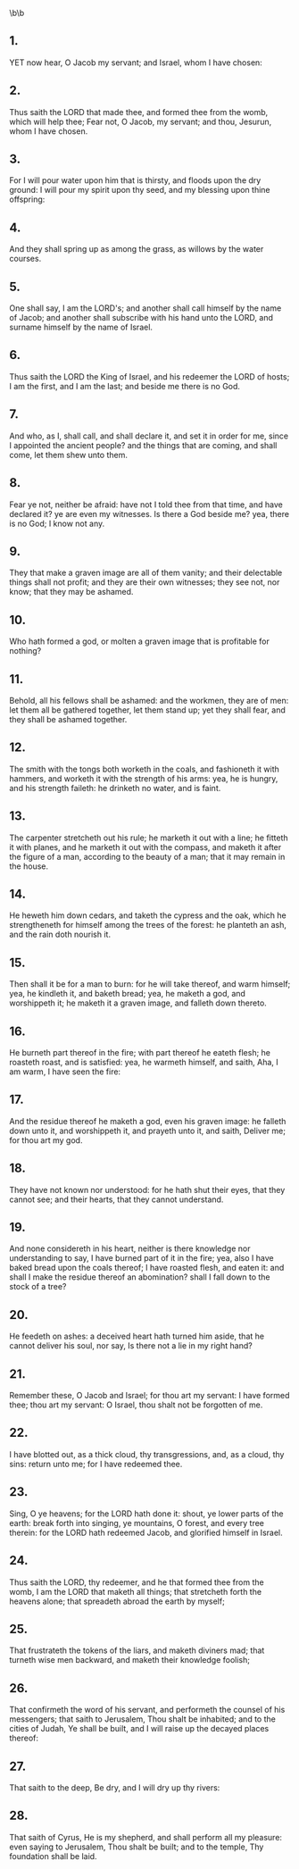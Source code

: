 \b\b
## 1.
YET now hear, O Jacob my servant; and Israel, whom I have chosen:
## 2.
Thus saith the LORD that made thee, and formed thee from the womb, which will help thee; Fear not, O Jacob, my servant; and thou, Jesurun, whom I have chosen.
## 3.
For I will pour water upon him that is thirsty, and floods upon the dry ground: I will pour my spirit upon thy seed, and my blessing upon thine offspring:
## 4.
And they shall spring up as among the grass, as willows by the water courses.
## 5.
One shall say, I am the LORD's; and another shall call himself by the name of Jacob; and another shall subscribe with his hand unto the LORD, and surname himself by the name of Israel.
## 6.
Thus saith the LORD the King of Israel, and his redeemer the LORD of hosts; I am the first, and I am the last; and beside me there is no God.
## 7.
And who, as I, shall call, and shall declare it, and set it in order for me, since I appointed the ancient people?  and the things that are coming, and shall come, let them shew unto them.
## 8.
Fear ye not, neither be afraid: have not I told thee from that time, and have declared it?  ye are even my witnesses.  Is there a God beside me?  yea, there is no God; I know not any.
## 9.
They that make a graven image are all of them vanity; and their delectable things shall not profit; and they are their own witnesses; they see not, nor know; that they may be ashamed.
## 10.
Who hath formed a god, or molten a graven image that is profitable for nothing?
## 11.
Behold, all his fellows shall be ashamed: and the workmen, they are of men: let them all be gathered together, let them stand up; yet they shall fear, and they shall be ashamed together.
## 12.
The smith with the tongs both worketh in the coals, and fashioneth it with hammers, and worketh it with the strength of his arms: yea, he is hungry, and his strength faileth: he drinketh no water, and is faint.
## 13.
The carpenter stretcheth out his rule; he marketh it out with a line; he fitteth it with planes, and he marketh it out with the compass, and maketh it after the figure of a man, according to the beauty of a man; that it may remain in the house.
## 14.
He heweth him down cedars, and taketh the cypress and the oak, which he strengtheneth for himself among the trees of the forest: he planteth an ash, and the rain doth nourish it.
## 15.
Then shall it be for a man to burn: for he will take thereof, and warm himself; yea, he kindleth it, and baketh bread; yea, he maketh a god, and worshippeth it; he maketh it a graven image, and falleth down thereto.
## 16.
He burneth part thereof in the fire; with part thereof he eateth flesh; he roasteth roast, and is satisfied: yea, he warmeth himself, and saith, Aha, I am warm, I have seen the fire:
## 17.
And the residue thereof he maketh a god, even his graven image: he falleth down unto it, and worshippeth it, and prayeth unto it, and saith, Deliver me; for thou art my god.
## 18.
They have not known nor understood: for he hath shut their eyes, that they cannot see; and their hearts, that they cannot understand.
## 19.
And none considereth in his heart, neither is there knowledge nor understanding to say, I have burned part of it in the fire; yea, also I have baked bread upon the coals thereof; I have roasted flesh, and eaten it: and shall I make the residue thereof an abomination?  shall I fall down to the stock of a tree?
## 20.
He feedeth on ashes: a deceived heart hath turned him aside, that he cannot deliver his soul, nor say, Is there not a lie in my right hand?
## 21.
Remember these, O Jacob and Israel; for thou art my servant: I have formed thee; thou art my servant: O Israel, thou shalt not be forgotten of me.
## 22.
I have blotted out, as a thick cloud, thy transgressions, and, as a cloud, thy sins: return unto me; for I have redeemed thee.
## 23.
Sing, O ye heavens; for the LORD hath done it: shout, ye lower parts of the earth: break forth into singing, ye mountains, O forest, and every tree therein: for the LORD hath redeemed Jacob, and glorified himself in Israel.
## 24.
Thus saith the LORD, thy redeemer, and he that formed thee from the womb, I am the LORD that maketh all things; that stretcheth forth the heavens alone; that spreadeth abroad the earth by myself;
## 25.
That frustrateth the tokens of the liars, and maketh diviners mad; that turneth wise men backward, and maketh their knowledge foolish;
## 26.
That confirmeth the word of his servant, and performeth the counsel of his messengers; that saith to Jerusalem, Thou shalt be inhabited; and to the cities of Judah, Ye shall be built, and I will raise up the decayed places thereof:
## 27.
That saith to the deep, Be dry, and I will dry up thy rivers:
## 28.
That saith of Cyrus, He is my shepherd, and shall perform all my pleasure: even saying to Jerusalem, Thou shalt be built; and to the temple, Thy foundation shall be laid.
